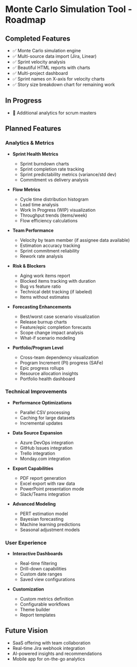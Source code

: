 # Monte Carlo Simulation Tool - Roadmap

## Completed Features
- ✅ Monte Carlo simulation engine
- ✅ Multi-source data import (Jira, Linear)
- ✅ Sprint velocity analysis
- ✅ Beautiful HTML reports with charts
- ✅ Multi-project dashboard
- ✅ Sprint names on X-axis for velocity charts
- ✅ Story size breakdown chart for remaining work

## In Progress
- 🚧 Additional analytics for scrum masters

## Planned Features

### Analytics & Metrics
- **Sprint Health Metrics**
  - Sprint burndown charts
  - Sprint completion rate tracking
  - Sprint predictability metrics (variance/std dev)
  - Commitment vs delivery analysis

- **Flow Metrics**  
  - Cycle time distribution histogram
  - Lead time analysis
  - Work In Progress (WIP) visualization
  - Throughput trends (items/week)
  - Flow efficiency calculations

- **Team Performance**
  - Velocity by team member (if assignee data available)
  - Estimation accuracy tracking
  - Sprint commitment reliability
  - Rework rate analysis

- **Risk & Blockers**
  - Aging work items report
  - Blocked items tracking with duration
  - Bug vs feature ratio
  - Technical debt tracking (if labeled)
  - Items without estimates

- **Forecasting Enhancements**
  - Best/worst case scenario visualization
  - Release burnup charts
  - Feature/epic completion forecasts
  - Scope change impact analysis
  - What-if scenario modeling

- **Portfolio/Program Level**
  - Cross-team dependency visualization
  - Program Increment (PI) progress (SAFe)
  - Epic progress rollups
  - Resource allocation insights
  - Portfolio health dashboard

### Technical Improvements
- **Performance Optimizations**
  - Parallel CSV processing
  - Caching for large datasets
  - Incremental updates

- **Data Source Expansion**
  - Azure DevOps integration
  - GitHub Issues integration
  - Trello integration
  - Monday.com integration

- **Export Capabilities**
  - PDF report generation
  - Excel export with raw data
  - PowerPoint presentation mode
  - Slack/Teams integration

- **Advanced Modeling**
  - PERT estimation model
  - Bayesian forecasting
  - Machine learning predictions
  - Seasonal adjustment models

### User Experience
- **Interactive Dashboards**
  - Real-time filtering
  - Drill-down capabilities
  - Custom date ranges
  - Saved view configurations

- **Customization**
  - Custom metrics definition
  - Configurable workflows
  - Theme builder
  - Report templates

## Future Vision
- SaaS offering with team collaboration
- Real-time Jira webhook integration
- AI-powered insights and recommendations
- Mobile app for on-the-go analytics